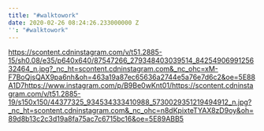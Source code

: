 ```yaml
---
title: "#walktowork"
date: 2020-02-26 08:24:26.233000000 Z
'': "#walktowork"
---
```


https://scontent.cdninstagram.com/v/t51.2885-15/sh0.08/e35/p640x640/87547266_279348403039514_8425490699125632464_n.jpg?_nc_ht=scontent.cdninstagram.com&_nc_ohc=xM-F7BoQjsQAX9pa6nh&oh=463a19a87ec65636a2744e5a76e7d6c2&oe=5E88A1D7https://www.instagram.com/p/B9Be0wKnt01/https://scontent.cdninstagram.com/v/t51.2885-19/s150x150/44377325_934534333410988_5730029351219494912_n.jpg?_nc_ht=scontent.cdninstagram.com&_nc_ohc=n8dKpixteTYAX8zD9oy&oh=89d8b13c2c3d19a8fa75ac7c6715bc16&oe=5E89ABB5
